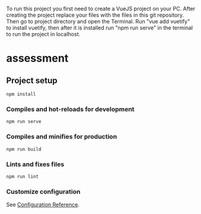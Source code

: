 To run this project you first need to create a VueJS project on your PC. After creating the project replace your files with the files in this git repository. Then go to project directory and open the Terminal. Run "vue add vuetify" to install vuetify, then after it is installed run "npm run serve" in the terminal to run the project in localhost. 

# assessment

## Project setup
```
npm install
```

### Compiles and hot-reloads for development
```
npm run serve
```

### Compiles and minifies for production
```
npm run build
```

### Lints and fixes files
```
npm run lint
```

### Customize configuration
See [Configuration Reference](https://cli.vuejs.org/config/).

